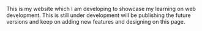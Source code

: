 This is my website which I am developing to showcase my learning on web development. This is still under development will be publishing the future versions and keep on adding new features and designing on this page.  
